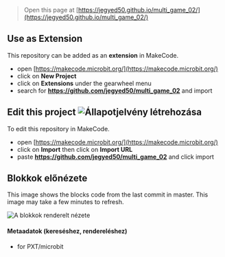 
> Open this page at [https://jegyed50.github.io/multi_game_02/](https://jegyed50.github.io/multi_game_02/)

## Use as Extension

This repository can be added as an **extension** in MakeCode.

* open [https://makecode.microbit.org/](https://makecode.microbit.org/)
* click on **New Project**
* click on **Extensions** under the gearwheel menu
* search for **https://github.com/jegyed50/multi_game_02** and import

## Edit this project ![Állapotjelvény létrehozása](https://github.com/jegyed50/multi_game_02/workflows/MakeCode/badge.svg)

To edit this repository in MakeCode.

* open [https://makecode.microbit.org/](https://makecode.microbit.org/)
* click on **Import** then click on **Import URL**
* paste **https://github.com/jegyed50/multi_game_02** and click import

## Blokkok előnézete

This image shows the blocks code from the last commit in master.
This image may take a few minutes to refresh.

![A blokkok renderelt nézete](https://github.com/jegyed50/multi_game_02/raw/master/.github/makecode/blocks.png)

#### Metaadatok (kereséshez, rendereléshez)

* for PXT/microbit
<script src="https://makecode.com/gh-pages-embed.js"></script><script>makeCodeRender("{{ site.makecode.home_url }}", "{{ site.github.owner_name }}/{{ site.github.repository_name }}");</script>
